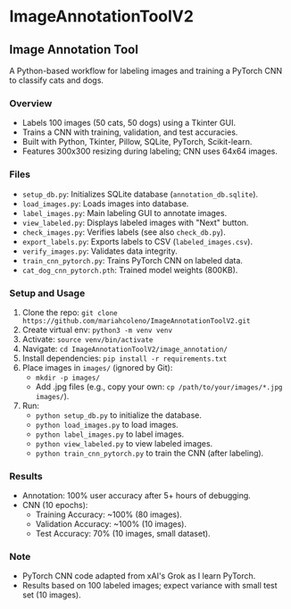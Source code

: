 # ImageAnnotationToolV2
## Image Annotation Tool
A Python-based workflow for labeling images and training a PyTorch CNN to classify cats and dogs.

### Overview
- Labels 100 images (50 cats, 50 dogs) using a Tkinter GUI.
- Trains a CNN with training, validation, and test accuracies.
- Built with Python, Tkinter, Pillow, SQLite, PyTorch, Scikit-learn.
- Features 300x300 resizing during labeling; CNN uses 64x64 images.

### Files
- `setup_db.py`: Initializes SQLite database (`annotation_db.sqlite`).
- `load_images.py`: Loads images into database.
- `label_images.py`: Main labeling GUI to annotate images.
- `view_labeled.py`: Displays labeled images with "Next" button.
- `check_images.py`: Verifies labels (see also `check_db.py`).
- `export_labels.py`: Exports labels to CSV (`labeled_images.csv`).
- `verify_images.py`: Validates data integrity.
- `train_cnn_pytorch.py`: Trains PyTorch CNN on labeled data.
- `cat_dog_cnn_pytorch.pth`: Trained model weights (800KB).

### Setup and Usage
1. Clone the repo: `git clone https://github.com/mariahcoleno/ImageAnnotationToolV2.git`
2. Create virtual env: `python3 -m venv venv`
3. Activate: `source venv/bin/activate`
4. Navigate: `cd ImageAnnotationToolV2/image_annotation/`
5. Install dependencies: `pip install -r requirements.txt`
6. Place images in `images/` (ignored by Git):
   - `mkdir -p images/`
   - Add .jpg files (e.g., copy your own: `cp /path/to/your/images/*.jpg images/`).
7. Run:
   - `python setup_db.py` to initialize the database.
   - `python load_images.py` to load images.
   - `python label_images.py` to label images.
   - `python view_labeled.py` to view labeled images.
   - `python train_cnn_pytorch.py` to train the CNN (after labeling).

### Results
- Annotation: 100% user accuracy after 5+ hours of debugging.
- CNN (10 epochs):
  - Training Accuracy: ~100% (80 images).
  - Validation Accuracy: ~100% (10 images).
  - Test Accuracy: 70% (10 images, small dataset).

### Note
- PyTorch CNN code adapted from xAI's Grok as I learn PyTorch.
- Results based on 100 labeled images; expect variance with small test set (10 images).
